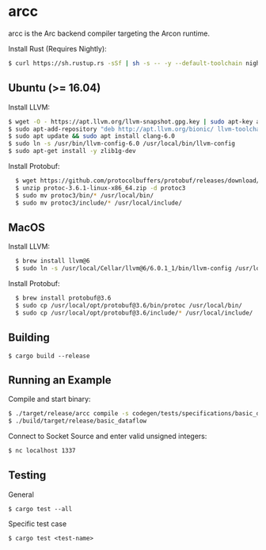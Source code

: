 # arcc

arcc is the Arc backend compiler targeting the Arcon runtime.

Install Rust (Requires Nightly):


```bash
$ curl https://sh.rustup.rs -sSf | sh -s -- -y --default-toolchain nightly
```

## Ubuntu (>= 16.04)

Install LLVM:

```bash
$ wget -O - https://apt.llvm.org/llvm-snapshot.gpg.key | sudo apt-key add -
$ sudo apt-add-repository "deb http://apt.llvm.org/bionic/ llvm-toolchain-bionic-6.0 main"
$ sudo apt update && sudo apt install clang-6.0
$ sudo ln -s /usr/bin/llvm-config-6.0 /usr/local/bin/llvm-config
$ sudo apt-get install -y zlib1g-dev
```

Install Protobuf:

```bash
  $ wget https://github.com/protocolbuffers/protobuf/releases/download/v3.6.1/protoc-3.6.1-linux-x86_64.zip
  $ unzip protoc-3.6.1-linux-x86_64.zip -d protoc3
  $ sudo mv protoc3/bin/* /usr/local/bin/
  $ sudo mv protoc3/include/* /usr/local/include/
```
## MacOS

Install LLVM:
  
```bash
  $ brew install llvm@6
  $ sudo ln -s /usr/local/Cellar/llvm@6/6.0.1_1/bin/llvm-config /usr/local/bin/llvm-config
```

Install Protobuf:
  
```bash
  $ brew install protobuf@3.6
  $ sudo cp /usr/local/opt/protobuf@3.6/bin/protoc /usr/local/bin/
  $ sudo cp /usr/local/opt/protobuf@3.6/include/* /usr/local/include/
```

## Building

```
$ cargo build --release
```

## Running an Example

Compile and start binary:

```bash
$ ./target/release/arcc compile -s codegen/tests/specifications/basic_dataflow.json
$ ./build/target/release/basic_dataflow
```

Connect to Socket Source and enter valid unsigned integers:

```bash
$ nc localhost 1337
```

## Testing

General
```
$ cargo test --all
```

Specific test case
```
$ cargo test <test-name>
```
